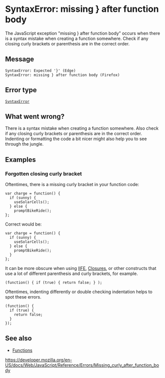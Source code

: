 SyntaxError: missing } after function body
==========================================

The JavaScript exception "missing } after function body” occurs when there is a syntax mistake when creating a function somewhere. Check if any closing curly brackets or parenthesis are in the correct order.

Message
-------

    SyntaxError: Expected '}' (Edge)
    SyntaxError: missing } after function body (Firefox)

Error type
----------

[`SyntaxError`](../global_objects/syntaxerror)

What went wrong?
----------------

There is a syntax mistake when creating a function somewhere. Also check if any closing curly brackets or parenthesis are in the correct order. Indenting or formatting the code a bit nicer might also help you to see through the jungle.

Examples
--------

### Forgotten closing curly bracket

Oftentimes, there is a missing curly bracket in your function code:

    var charge = function() {
      if (sunny) {
        useSolarCells();
      } else {
        promptBikeRide();
    };

Correct would be:

    var charge = function() {
      if (sunny) {
        useSolarCells();
      } else {
        promptBikeRide();
      }
    };

It can be more obscure when using [IIFE](https://developer.mozilla.org/en-US/docs/Glossary/IIFE), [Closures](https://developer.mozilla.org/en-US/docs/Web/JavaScript/Closures), or other constructs that use a lot of different parenthesis and curly brackets, for example.

    (function() { if (true) { return false; } );

Oftentimes, indenting differently or double checking indentation helps to spot these errors.

    (function() {
      if (true) {
        return false;
      }
    });

See also
--------

-   [Functions](https://developer.mozilla.org/en-US/docs/Web/JavaScript/Guide/Functions)

<a href="https://developer.mozilla.org/en-US/docs/Web/JavaScript/Reference/Errors/Missing_curly_after_function_body" class="_attribution-link">https://developer.mozilla.org/en-US/docs/Web/JavaScript/Reference/Errors/Missing_curly_after_function_body</a>

